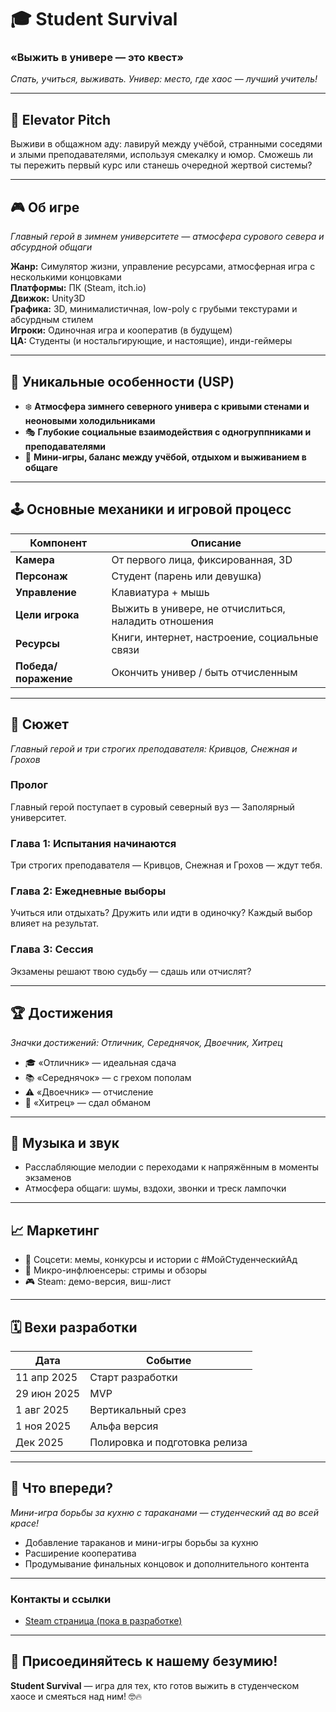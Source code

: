 # 🎓 Student Survival  
### «Выжить в универе — это квест»  
*Спать, учиться, выживать. Универ: место, где хаос — лучший учитель!*

---

## 🚀 Elevator Pitch  
Выживи в общажном аду: лавируй между учёбой, странными соседями и злыми преподавателями, используя смекалку и юмор. Сможешь ли ты пережить первый курс или станешь очередной жертвой системы?

---

## 🎮 Об игре
*Главный герой в зимнем университете — атмосфера сурового севера и абсурдной общаги*

**Жанр:** Симулятор жизни, управление ресурсами, атмосферная игра с несколькими концовками  
**Платформы:** ПК (Steam, itch.io)  
**Движок:** Unity3D  
**Графика:** 3D, минималистичная, low-poly с грубыми текстурами и абсурдным стилем  
**Игроки:** Одиночная игра и кооператив (в будущем)  
**ЦА:** Студенты (и ностальгирующие, и настоящие), инди-геймеры

---

## 🌟 Уникальные особенности (USP)

- ❄️ **Атмосфера зимнего северного универа с кривыми стенами и неоновыми холодильниками**  
- 🎭 **Глубокие социальные взаимодействия с одногруппниками и преподавателями**  
- 🎲 **Мини-игры, баланс между учёбой, отдыхом и выживанием в общаге**

---

## 🕹️ Основные механики и игровой процесс

| Компонент          | Описание                                     |
|--------------------|----------------------------------------------|
| **Камера**         | От первого лица, фиксированная, 3D           |
| **Персонаж**       | Студент (парень или девушка)                   |
| **Управление**     | Клавиатура + мышь                             |
| **Цели игрока**    | Выжить в универе, не отчислиться, наладить отношения |
| **Ресурсы**        | Книги, интернет, настроение, социальные связи |
| **Победа/поражение** | Окончить универ / быть отчисленным          |

---

## 📖 Сюжет
 
*Главный герой и три строгих преподавателя: Кривцов, Снежная и Грохов*

### Пролог  
Главный герой поступает в суровый северный вуз — Заполярный университет.

### Глава 1: Испытания начинаются  
Три строгих преподавателя — Кривцов, Снежная и Грохов — ждут тебя.

### Глава 2: Ежедневные выборы  
Учиться или отдыхать? Дружить или идти в одиночку? Каждый выбор влияет на результат.

### Глава 3: Сессия  
Экзамены решают твою судьбу — сдашь или отчислят?

---

## 🏆 Достижения

*Значки достижений: Отличник, Середнячок, Двоечник, Хитрец*

- 🎓 «Отличник» — идеальная сдача  
- 📚 «Середнячок» — с грехом пополам  
- ⚠️ «Двоечник» — отчисление  
- 🤫 «Хитрец» — сдал обманом

---

## 🎵 Музыка и звук

- Расслабляющие мелодии с переходами к напряжённым в моменты экзаменов  
- Атмосфера общаги: шумы, вздохи, звонки и треск лампочки

---

## 📈 Маркетинг

- 📱 Соцсети: мемы, конкурсы и истории с #МойСтуденческийАд  
- 🎥 Микро-инфлюенсеры: стримы и обзоры  
- 🎮 Steam: демо-версия, виш-лист

---

## 🗓️ Вехи разработки

| Дата           | Событие                          |
|----------------|----------------------------------|
| 11 апр 2025    | Старт разработки                 |
| 29 июн 2025    | MVP                             |
| 1 авг 2025     | Вертикальный срез               |
| 1 ноя 2025     | Альфа версия                   |
| Дек 2025       | Полировка и подготовка релиза  |

---

## 🔮 Что впереди?

*Мини-игра борьбы за кухню с тараканами — студенческий ад во всей красе!*

- Добавление тараканов и мини-игры борьбы за кухню  
- Расширение кооператива  
- Продумывание финальных концовок и дополнительного контента

---

### Контакты и ссылки

- [Steam страница (пока в разработке)](https://steam.example.com)  

---

## 📢 Присоединяйтесь к нашему безумию!  
**Student Survival** — игра для тех, кто готов выжить в студенческом хаосе и смеяться над ним! 🤓🔥
